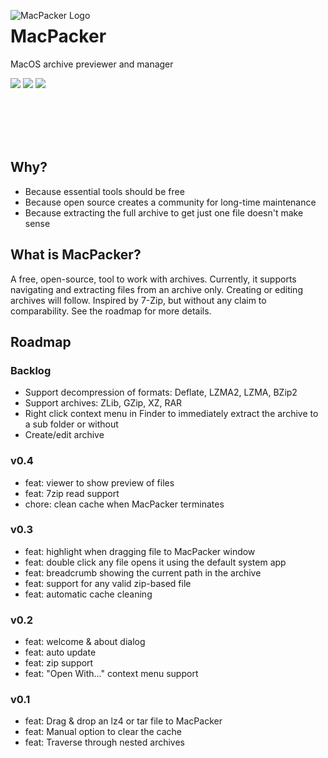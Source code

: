 <p align="center">
  <img alt="MacPacker Logo" src="https://raw.githubusercontent.com/SarensX/MacPacker/c55540e27fe8d9e419651b7e917b4e09ce238c52/MacPacker/Assets.xcassets/Logo.imageset/icon_256x256.png"  align="left">
</p>

# MacPacker

MacOS archive previewer and manager

<div>
  <a href="https://github.com/aonez/Keka/releases"><img src="https://img.shields.io/github/downloads/sarensx/macpacker/total?color=%2300834a" /></a>
  <a href="https://github.com/aonez/Keka/releases/latest"><img src="https://img.shields.io/github/downloads/sarensx/macpacker/latest/total?color=%2300834a&label=latest" /></a>
  <a href="https://github.com/aonez/Keka/releases/latest"><img src="https://img.shields.io/github/v/release/sarensx/macpacker?color=%2300834a" /></a>
</div>

<br /><br /><br /><br />

## Why?

- Because essential tools should be free
- Because open source creates a community for long-time maintenance
- Because extracting the full archive to get just one file doesn't make sense

## What is MacPacker?

A free, open-source, tool to work with archives. Currently, it supports navigating and extracting files from an archive only. Creating or editing archives will follow. Inspired by 7-Zip, but without any claim to comparability. See the roadmap for more details.

## Roadmap

### Backlog
- Support decompression of formats: Deflate, LZMA2, LZMA, BZip2
- Support archives: ZLib, GZip, XZ, RAR
- Right click context menu in Finder to immediately extract the archive to a sub folder or without
- Create/edit archive

### v0.4
- feat: viewer to show preview of files
- feat: 7zip read support
- chore: clean cache when MacPacker terminates

### v0.3
- feat: highlight when dragging file to MacPacker window
- feat: double click any file opens it using the default system app
- feat: breadcrumb showing the current path in the archive
- feat: support for any valid zip-based file
- feat: automatic cache cleaning

### v0.2
- feat: welcome & about dialog
- feat: auto update
- feat: zip support
- feat: "Open With..." context menu support

### v0.1
- feat: Drag & drop an lz4 or tar file to MacPacker
- feat: Manual option to clear the cache
- feat: Traverse through nested archives
